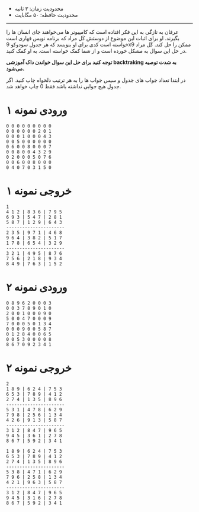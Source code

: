 + محدودیت زمان: ۳ ثانیه
+ محدودیت حافظه: ۵۰ مگابایت

----------

عرفان به تازگی به این فکر افتاده است که کامپیوتر ها می‌خواهند جای انسان ها را بگیرند. او برای اثبات این موضوع از دوستش کَل مراد که برنامه نویس قهاری است خواسته است کدی برای او بنویسد که هر جدول سودوکو 9x9 ممکن را حل کند. کَل مراد در حل این سوال به مشکل خورده است و از شما کمک خواسته است. به او کمک کنید.

 **توجه کنید برای حل این سوال خواندن داک آموزشی backtraking به شدت توصیه می‌شود.** 

در ابتدا تعداد جواب های جدول و سپس جواب ها را به هر ترتیب دلخواه چاپ کنید. اگر جدول هیچ جوابی نداشته باشد فقط 0 چاپ خواهد شد.

# ورودی نمونه ۱
```
0 0 0 0 0 0 0 0 0
0 0 0 0 0 0 2 0 1
0 0 0 1 0 0 0 4 3
0 0 5 0 0 0 0 0 0
0 6 0 0 8 0 0 0 7
0 0 8 0 0 4 3 2 9
0 2 0 0 0 5 0 7 6
0 0 6 0 0 8 0 0 0
0 4 0 7 0 3 1 5 0
```

# خروجی نمونه ۱
```
1
4 1 2 | 8 3 6 | 7 9 5
6 9 3 | 5 4 7 | 2 8 1
5 8 7 | 1 2 9 | 6 4 3
----------------------
2 3 5 | 9 7 1 | 4 6 8
9 6 4 | 3 8 2 | 5 1 7
1 7 8 | 6 5 4 | 3 2 9
----------------------
3 2 1 | 4 9 5 | 8 7 6
7 5 6 | 2 1 8 | 9 3 4
8 4 9 | 7 6 3 | 1 5 2
```


# ورودی نمونه ۲

```
0 8 9 6 2 0 0 0 3
0 0 3 7 8 9 0 1 0
2 0 0 1 0 0 0 9 0
5 0 0 4 7 0 0 0 9
7 0 0 0 5 0 1 3 4
0 0 0 9 0 0 5 8 7
0 1 2 8 4 0 0 6 5
0 0 5 3 0 0 0 0 8
8 6 7 0 9 2 3 4 1
```

# خروجی نمونه ۲

```
2
1 8 9 | 6 2 4 | 7 5 3
6 5 3 | 7 8 9 | 4 1 2
2 7 4 | 1 3 5 | 8 9 6
----------------------
5 3 1 | 4 7 8 | 6 2 9
7 9 8 | 2 5 6 | 1 3 4
4 2 6 | 9 1 3 | 5 8 7
----------------------
3 1 2 | 8 4 7 | 9 6 5
9 4 5 | 3 6 1 | 2 7 8
8 6 7 | 5 9 2 | 3 4 1

1 8 9 | 6 2 4 | 7 5 3
6 5 3 | 7 8 9 | 4 1 2
2 7 4 | 1 3 5 | 8 9 6
----------------------
5 3 8 | 4 7 1 | 6 2 9
7 9 6 | 2 5 8 | 1 3 4
4 2 1 | 9 6 3 | 5 8 7
----------------------
3 1 2 | 8 4 7 | 9 6 5
9 4 5 | 3 1 6 | 2 7 8
8 6 7 | 5 9 2 | 3 4 1

```